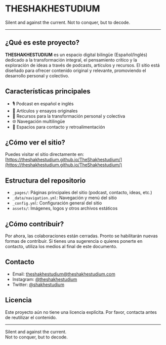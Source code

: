 # THESHAKHESTUDIUM

Silent and against the current. Not to conquer, but to decode.

---

## ¿Qué es este proyecto?

**THESHAKHESTUDIUM** es un espacio digital bilingüe (Español/Inglés) dedicado a la transformación integral, el pensamiento crítico y la exploración de ideas a través de podcasts, artículos y recursos. El sitio está diseñado para ofrecer contenido original y relevante, promoviendo el desarrollo personal y colectivo.

## Características principales

- 🎙️ Podcast en español e inglés
- 📝 Artículos y ensayos originales
- 🔗 Recursos para la transformación personal y colectiva
- 🌐 Navegación multilingüe
- 💬 Espacios para contacto y retroalimentación

## ¿Cómo ver el sitio?

Puedes visitar el sitio directamente en:  
[https://theshakhestudium.github.io/TheShakhestudium/](https://theshakhestudium.github.io/TheShakhestudium/)

## Estructura del repositorio

- `_pages/`: Páginas principales del sitio (podcast, contacto, ideas, etc.)
- `_data/navigation.yml`: Navegación y menú del sitio
- `_config.yml`: Configuración general del sitio
- `assets/`: Imágenes, logos y otros archivos estáticos

## ¿Cómo contribuir?

Por ahora, las colaboraciones están cerradas. Pronto se habilitarán nuevas formas de contribuir. Si tienes una sugerencia o quieres ponerte en contacto, utiliza los medios al final de este documento.

## Contacto

- Email: [theshakhestudium@theshakhestudium.com](mailto:theshakhestudium@theshakhestudium.com)
- Instagram: [@theshakhestudium]([https://instagram.com/theshakhestudium])
- Twitter: [@shakhestudium](https://x.com/TheShakhestud)

## Licencia

Este proyecto aún no tiene una licencia explícita. Por favor, contacta antes de reutilizar el contenido.

---

Silent and against the current.  
Not to conquer, but to decode.
